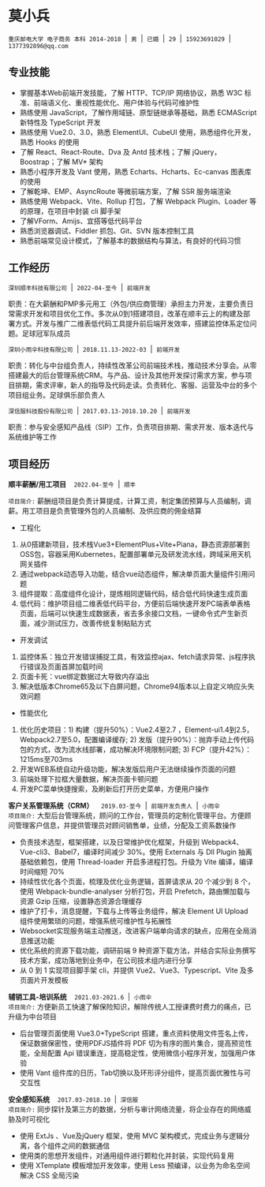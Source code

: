 # 莫小兵
`重庆邮电大学 电子商务 本科 2014-2018` &nbsp;|&nbsp; `男` &nbsp;|&nbsp; `已婚` &nbsp;|&nbsp; `29` &nbsp;|&nbsp; `15923691029` &nbsp;|&nbsp; `1377392896@qq.com`

## 专业技能
- 掌握基本Web前端开发技能，了解 HTTP、TCP/IP 网络协议，熟悉 W3C 标准、前端语义化、重视性能优化、用户体验与代码可维护性
- 熟练使用 JavaScript，了解作用域链、原型链继承等基础，熟悉 ECMAScript 新特性及 TypeScript 开发
- 熟练使用 Vue2.0、3.0，熟悉 ElementUI、CubeUI 使用，熟悉组件化开发，熟悉 Hooks 的使用
- 了解 React、React-Route、Dva 及 Antd 技术栈；了解 jQuery，Boostrap；了解 MV* 架构
- 熟悉小程序开发及 Vant 使用，熟悉 Echarts、Hcharts、Ec-canvas 图表库的使用
- 了解乾坤、EMP、AsyncRoute 等微前端方案，了解 SSR 服务端渲染
- 熟练使用 Webpack、Vite、Rollup 打包，了解 Webpack Plugin、Loader 等的原理，在项目中封装 cli 脚手架
- 了解VForm、Amijs、宜搭等低代码平台
- 熟悉浏览器调试、Fiddler 抓包、Git、SVN 版本控制工具
- 熟悉前端常见设计模式，了解基本的数据结构与算法，有良好的代码习惯
## 工作经历
`深圳顺丰科技有限公司` &nbsp;|&nbsp; `2022-04-至今` &nbsp;|&nbsp; `前端开发`

职责：在大薪酬和PMP多元用工（外包/供应商管理）承担主力开发，主要负责日常需求开发和项目优化工作。多次从0到1搭建项目，改革在顺丰云上的构建及部署方式。开发与推广二维表低代码工具提升前后端开发效率，搭建监控体系定位问题。足球冠军队成员

`深圳小雨伞科技有限公司` &nbsp;|&nbsp; `2018.11.13-2022-03` &nbsp;|&nbsp; `前端开发`

职责：转化与中台组负责人，持续性改革公司前端技术栈，推动技术分享会。从零搭建最大的后台管理系统CRM。与产品、设计及其他开发探讨需求方案，参与项目排期，需求评审，新人的指导及代码走读。负责转化、客服、运营及中台的多个项目组业务。足球俱乐部负责人

`深信服科技股份有限公司` &nbsp;|&nbsp; `2017.03.13-2018.10.20` &nbsp;|&nbsp; `前端开发`

职责：参与安全感知产品线（SIP）工作，负责项目排期、需求开发、版本迭代与系统维护等工作
## 项目经历
**顺丰薪酬/用工项目** &nbsp;&nbsp; `2022.04-至今` &nbsp;|&nbsp; `顺丰`

`项目简介:` 薪酬组项目是负责计算提成，计算工资，制定集团预算与人员编制，调薪。用工项目是负责管理外包的人员编制、及供应商的佣金结算  
- 工程化 
1. 从0搭建新项目，技术栈Vue3+ElementPlus+Vite+Piana，静态资源部署到OSS包，容器采用Kubernetes，配置部署单元及研发流水线，跨域采用天机网关插件
2. 通过webpack动态导入功能，结合vue动态组件，解决单页面大量组件引用问题
3. 组件提取：高度组件化设计，提炼相同逻辑代码，结合低代码快速生成页面
4. 低代码：维护项目组二维表低代码平台，方便前后端快速开发PC端表单表格页面，后端可以快速生成数据表，省去多余接口文档，一键命令式产生新页面，减少测试压力，改善传统复制粘贴方式  
- 开发调试
1. 监控体系：独立开发错误捕捉工具，有效监控ajax、fetch请求异常、js程序执行错误及页面首屏加载时间
2. 页面卡死：vue绑定数据过大导致内存溢出
3. 解决低版本Chrome65及以下白屏问题，Chrome94版本以上自定义响应头失效问题
- 性能优化  
1. 优化历史项目：1) 构建（提升50%）：Vue2.4至2.7 ，Element-ui1.4到2.5，Webpack2.7至5.0，配置编译缓存; 2) 发版（提升90%）：抛弃手动上传代码包的方式，改为流水线部署，成功解决环境限制问题; 3) FCP（提升42%）：1215ms至703ms  
2. 开发WEB系统自动升级功能，解决发版后用户无法继续操作页面的问题
3. 前端处理下拉框大量数据，解决页面卡顿问题
4. 开发PC菜单快捷搜索，及刷新后打开历史菜单，方便用户操作

**客户关系管理系统（CRM）** &nbsp;&nbsp; `2019.03-至今` &nbsp;|&nbsp; `前端开发负责人` &nbsp;|&nbsp; `小雨伞`  
`项目简介:` 大型后台管理系统，顾问的工作台，管理员的定制化管理平台。方便顾问管理客户信息，并提供管理员对顾问销售单，业绩，分配及工资系数操作
- 负责技术选型，框架搭建，以及日常维护优化框架，升级到 Webpack4、Vue-cli3、Babel7，编译时间减少 30%。使用 Externals 与 Dll Plugin 抽离基础依赖包，使用 Thread-loader 开启多进程打包。升级为 Vite 编译，编译时间缩短 70%
- 持续性优化各个页面，梳理及优化业务逻辑，首屏请求从 20 个减少到 8 个，使用 Webpack-bundle-analyser 分析打包，开启 Prefetch，路由懒加载与资源 Gzip 压缩，设置静态资源合理缓存
- 维护了打卡，消息提醒，下载与上传等业务组件，解决 Element UI Upload 组件使用繁琐的问题，增强系统可维护性与拓展性
- Websocket实现服务端主动推送，改进客户端单向请求的缺点，应用在全局消息推送功能
- 优化系统的资源下载功能，调研前端 9 种资源下载方法，并结合实际业务撰写技术方案，成功落地到业务中，在公司技术组内进行分享
- 从 0 到 1 实现项目脚手架 cli，并提供 Vue2、Vue3、Typescript、Vite 及多页面片开发模板  

**辅销工具-培训系统** &nbsp;&nbsp; `2021.03-2021.6` &nbsp;|&nbsp; `小雨伞`  
`项目简介:` 方便新员工快速了解保险知识，解除传统人工授课费时费力的痛点，已升级为中台项目
- 后台管理页面使用 Vue3.0+TypeScript 搭建，重点资料使用文件签名上传，保证数据保密性，使用PDFJS插件将 PDF 切为有序的图片集合，提高预览性能，全局配置 Api 错误重连，提高稳定性，使用微信小程序开发，加强用户体验
- 使用 Vant 组件库的日历，Tab切换以及环形评分组件，提高页面优雅性与可交互性  

**安全感知系统** &nbsp;&nbsp; `2017.03-2018.10` &nbsp;|&nbsp; `深信服`  
`项目简介:` 同步探针及第三方的数据，分析与审计网络流量，将企业存在的网络威胁及时可视化
- 使用 ExtJs 、Vue及jQuery 框架，使用 MVC 架构模式，完成业务与逻辑分离，各个组件之间的数据通信
- 使用类的思想开发组件，对通用组件进行颗粒化并封装，实现代码复用
- 使用 XTemplate 模板增加开发效率，使用 Less 预编译，以业务为命名空间解决 CSS 全局污染 